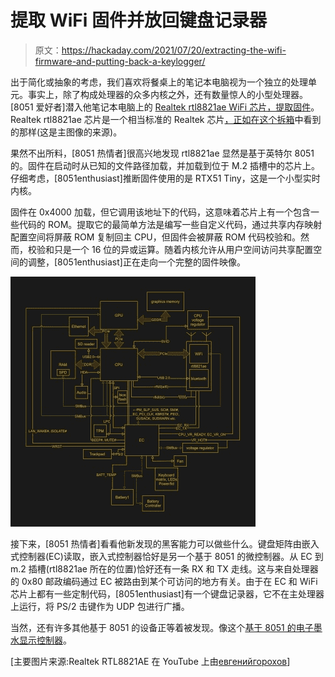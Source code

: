 # 提取 WiFi 固件并放回键盘记录器

> 原文：<https://hackaday.com/2021/07/20/extracting-the-wifi-firmware-and-putting-back-a-keylogger/>

出于简化或抽象的考虑，我们喜欢将餐桌上的笔记本电脑视为一个独立的处理单元。事实上，除了构成处理器的众多内核之外，还有数量惊人的小型处理器。[8051 爱好者]潜入他笔记本电脑上的 [Realtek rtl8821ae WiFi 芯片，提取固件](https://8051enthusiast.github.io/2021/07/05/002-wifi_fun.html)。Realtek rtl8821ae 芯片是一个相当标准的 Realtek 芯片[，正如在这个拆箱](https://www.youtube.com/watch?v=no1wF5FJp6Y)中看到的那样(这是主图像的来源)。

果然不出所料，[8051 热情者]很高兴地发现 rtl8821ae 显然是基于英特尔 8051 的。固件在启动时从已知的文件路径加载，并加载到位于 M.2 插槽中的芯片上。仔细考虑，[8051enthusiast]推断固件使用的是 RTX51 Tiny，这是一个小型实时内核。

固件在 0x4000 加载，但它调用该地址下的代码，这意味着芯片上有一个包含一些代码的 ROM。提取它的最简单方法是编写一些自定义代码，通过共享内存映射配置空间将屏蔽 ROM 复制回主 CPU，但固件会被屏蔽 ROM 代码校验和。然而，校验和只是一个 16 位的异或运算。随着内核允许从用户空间访问共享配置空间的调整，[8051enthusiast]正在走向一个完整的固件映像。

[![](img/b089602eaa1015a6f0a8c6401691bf22.png)](https://hackaday.com/wp-content/uploads/2021/07/8051enthusiast-laptop-ec-board-diagram_had.jpg)

接下来，[8051 热情者]看看他新发现的黑客能力可以做些什么。键盘矩阵由嵌入式控制器(EC)读取，嵌入式控制器恰好是另一个基于 8051 的微控制器。从 EC 到 m.2 插槽(rtl8821ae 所在的位置)恰好还有一条 RX 和 TX 走线。这与来自处理器的 0x80 邮政编码通过 EC 被路由到某个可访问的地方有关。由于在 EC 和 WiFi 芯片上都有一些定制代码，[8051enthusiast]有一个键盘记录器，它不在主处理器上运行，将 PS/2 击键作为 UDP 包进行广播。

当然，还有许多其他基于 8051 的设备正等着被发现。像这个[基于 8051 的电子墨水显示控制器](https://hackaday.com/2021/05/15/reverse-engineering-an-unknown-microcontroller-in-e-ink-displays/)。

[主要图片来源:Realtek RTL8821AE 在 YouTube 上由[евгенийгорохов](https://www.youtube.com/watch?v=no1wF5FJp6Y)]